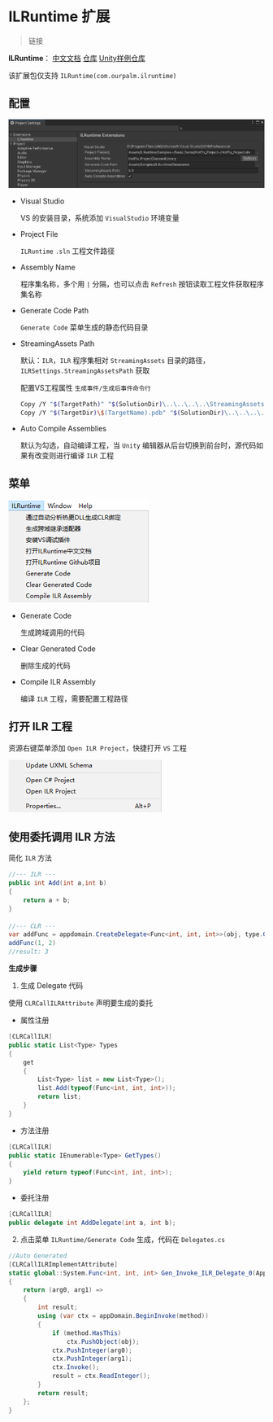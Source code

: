# ILRuntime 扩展

> 链接

**ILRuntime**： [中文文档](https://ourpalm.github.io/ILRuntime/) [仓库](https://github.com/Ourpalm/ILRuntime) [Unity样例仓库](https://github.com/Ourpalm/ILRuntimeU3D)

该扩展包仅支持 `ILRuntime(com.ourpalm.ilruntime)` 

## 配置

![Settings](Doc~/Images/Settings.png)



- Visual Studio

  VS 的安装目录，系统添加 `VisualStudio` 环境变量

- Project File

  `ILRuntime` `.sln` 工程文件路径

- Assembly Name

  程序集名称，多个用 `|` 分隔，也可以点击 `Refresh` 按钮读取工程文件获取程序集名称

- Generate Code Path

  `Generate Code` 菜单生成的静态代码目录
  
- StreamingAssets Path

  默认：`ILR`，`ILR` 程序集相对 `StreamingAssets` 目录的路径，`ILRSettings.StreamingAssetsPath` 获取

  配置VS工程属性 `生成事件/生成后事件命令行`

  ```bash
  Copy /Y "$(TargetPath)" "$(SolutionDir)\..\..\..\..\StreamingAssets\ILR\$(TargetFileName)"
  Copy /Y "$(TargetDir)\$(TargetName).pdb" "$(SolutionDir)\..\..\..\..\StreamingAssets\ILR\$(TargetName).pdb"
  ```

- Auto Compile Assemblies

  默认为勾选，自动编译工程，当 `Unity` 编辑器从后台切换到前台时，源代码如果有改变则进行编译 `ILR` 工程

## 菜单

![Menu](Doc~/Images/Menu.png)

- Generate Code

  生成跨域调用的代码

- Clear Generated Code

  删除生成的代码

- Compile ILR Assembly

  编译 `ILR` 工程，需要配置工程路径

## 打开 ILR 工程

资源右键菜单添加 `Open ILR Project`，快捷打开 `VS` 工程

![Menu_OpenILRProject](Doc~/Images/Menu_OpenILRProject.png)

## 使用委托调用 ILR 方法

简化 `ILR` 方法

```c#
//--- ILR ---
public int Add(int a,int b)
{
	return a + b;
}

//--- CLR ---
var addFunc = appdomain.CreateDelegate<Func<int, int, int>>(obj, type.GetMethod("Add", 2));
addFunc(1, 2)
//result: 3
```

**生成步骤**

1. 生成 Delegate 代码

使用 `CLRCallILRAttribute` 声明要生成的委托

- 属性注册

```c#
[CLRCallILR]
public static List<Type> Types
{
    get
    {
        List<Type> list = new List<Type>();
        list.Add(typeof(Func<int, int, int>));
        return list;
    }
}
```

- 方法注册


```c#
[CLRCallILR]
public static IEnumerable<Type> GetTypes()
{
    yield return typeof(Func<int, int, int>);
}
```

- 委托注册

```c#
[CLRCallILR]
public delegate int AddDelegate(int a, int b);
```


2. 点击菜单 `ILRuntime/Generate Code` 生成，代码在 `Delegates.cs`

```c#
//Auto Generated
[CLRCallILRImplementAttribute]
static global::System.Func<int, int, int> Gen_Invoke_ILR_Delegate_0(AppDomain appDomain, object obj, IMethod method)
{
    return (arg0, arg1) =>
    {
        int result;
        using (var ctx = appDomain.BeginInvoke(method))
        {
            if (method.HasThis)
                ctx.PushObject(obj);
            ctx.PushInteger(arg0);
            ctx.PushInteger(arg1);
            ctx.Invoke();
            result = ctx.ReadInteger();
        }
        return result;
    };
}
```

